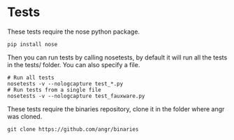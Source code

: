 Tests
=====

These tests require the nose python package.

    pip install nose

Then you can run tests by calling nosetests, by default it will run all the tests in the tests/ folder. You can also
specify a file.

    # Run all tests
    nosetests -v --nologcapture test_*.py
    # Run tests from a single file
    nosetests -v --nologcapture test_fauxware.py

These tests require the binaries repository, clone it in the folder where angr was cloned.

    git clone https://github.com/angr/binaries

